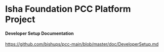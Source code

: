 Isha Foundation PCC Platform Project
====================================

#### Developer Setup Documentation
https://github.com/bishups/pcc-main/blob/master/doc/DeveloperSetup.md

